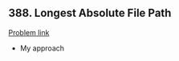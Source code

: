 ## 388. Longest Absolute File Path

[Problem link](https://leetcode.com/problems/longest-absolute-file-path/)

- My approach


